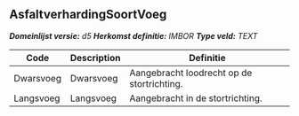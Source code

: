 ﻿## AsfaltverhardingSoortVoeg

*__Domeinlijst versie:__ d5*
*__Herkomst definitie:__ IMBOR*
*__Type veld:__ TEXT*

|__Code__ |__Description__ |__Definitie__	|
|	---	|	---	|   ---	| 
| Dwarsvoeg | Dwarsvoeg | Aangebracht loodrecht op de stortrichting. |
| Langsvoeg | Langsvoeg | Aangebracht in de stortrichting. |
